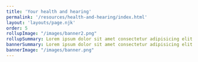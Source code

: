 ```yaml
---
title: 'Your health and hearing'
permalink: '/resources/health-and-hearing/index.html'
layout: 'layouts/page.njk'
order: 5
rollupImage: "/images/banner2.png"
rollupSummary: Lorem ipsum dolor sit amet consectetur adipisicing elit.
bannerSummary: Lorem ipsum dolor sit amet consectetur adipisicing elit.
bannerImage: "/images/banner.png"
---
```

